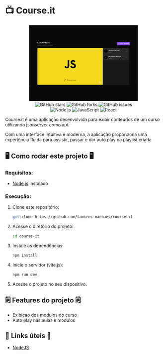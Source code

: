 # 📺 Course.it

<div align="center">
<img src="https://raw.githubusercontent.com/tamires-manhaes/course-it/refs/heads/main/project.png" width="350" />

<div data-badges>
    <img src="https://img.shields.io/github/stars/portfolio-projetos-dev/todo-list?style=for-the-badge" alt="GitHub stars" />
    <img src="https://img.shields.io/github/forks/portfolio-projetos-dev/todo-list?style=for-the-badge" alt="GitHub forks" />
    <img src="https://img.shields.io/github/issues/portfolio-projetos-dev/todo-list?style=for-the-badge" alt="GitHub issues" />
</div>

<div data-badges>
    <img src="https://img.shields.io/badge/node.js-%2343853D.svg?style=for-the-badge&logo=node.js&logoColor=white" alt="Node.js" />
    <img src="https://img.shields.io/badge/javascript-%23F7DF1E.svg?style=for-the-badge&logo=javascript&logoColor=black" alt="JavaScript" />
    <img src="https://img.shields.io/badge/react-%2320232a.svg?style=for-the-badge&logo=react&logoColor=%2361DAFB" alt="React" />
</div>
</div>

Course.it  é uma aplicação desenvolvida para exibir conteudos de um curso utilizando jsonserver como api.

Com uma interface intuitiva e moderna, a aplicação proporciona uma experiência fluida para assistir, passar e dar auto play na playlist criada

## 🖥️ Como rodar este projeto 🖥️

### Requisitos:

- [Node.js](https://nodejs.org/pt) instalado

### Execução:

1. Clone este repositório:

   ```sh
   git clone https://github.com/tamires-manhaes/course-it
   ```

2. Acesse o diretório do projeto:

   ```sh
   cd course-it
   ```

3. Instale as dependências:

   ```sh
   npm install
   ```

4. Inicie o servidor (vite.js):

   ```sh
   npm run dev
   ```

5. Acesse o projeto no seu dispositivo.

## 🗒️ Features do projeto 🗒️

- Exibicao dos modulos do curso
- Auto play nas aulas e modulos

## 💎 Links úteis 💎

- [NodeJS](https://nodejs.org/docs/latest/api/)

